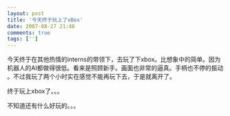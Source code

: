 ```yaml
---
layout: post
title: '今天终于玩上了xBox'
date: 2007-08-27 21:48
comments: true
tags: ['']
---
```


今天终于在其他热情的interns的带领下，去玩了下xbox。比想象中的简单。因为机器人的AI都做得很低。看来是照顾新手。画面也非常的逼真。手柄也不停的振动
。不过我玩了两个小时实在感觉不能再玩下去，于是就离开了。

终于玩上xbox了。。。

不知道还有什么好玩的。。。

